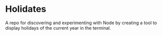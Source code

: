 # Holidates
A repo for discovering and experimenting with Node by creating a tool to display holidays of the current year in the terminal.
